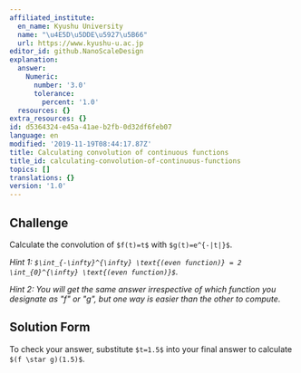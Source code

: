 ```yaml
---
affiliated_institute:
  en_name: Kyushu University
  name: "\u4E5D\u5DDE\u5927\u5B66"
  url: https://www.kyushu-u.ac.jp
editor_id: github.NanoScaleDesign
explanation:
  answer:
    Numeric:
      number: '3.0'
      tolerance:
        percent: '1.0'
  resources: {}
extra_resources: {}
id: d5364324-e45a-41ae-b2fb-0d32df6feb07
language: en
modified: '2019-11-19T08:44:17.87Z'
title: Calculating convolution of continuous functions
title_id: calculating-convolution-of-continuous-functions
topics: []
translations: {}
version: '1.0'
---
```


## Challenge
Calculate the convolution of `$f(t)=t$` with `$g(t)=e^{-|t|}$`.

*Hint 1: `$\int_{-\infty}^{\infty} \text{(even function)} = 2 \int_{0}^{\infty} \text{(even function)}$`.*

*Hint 2: You will get the same answer irrespective of which function you designate as "f" or "g", but one way is easier than the other to compute.*


## Solution Form
To check your answer, substitute `$t=1.5$` into your final answer to calculate `$(f \star g)(1.5)$`.
